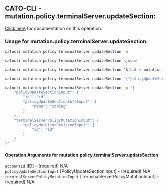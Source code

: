 
## CATO-CLI - mutation.policy.terminalServer.updateSection:
[Click here](https://api.catonetworks.com/documentation/#mutation-mutation.policy.terminalServer.updateSection) for documentation on this operation.

### Usage for mutation.policy.terminalServer.updateSection:

```bash
catocli mutation policy terminalServer updateSection -h

catocli mutation policy terminalServer updateSection <json>

catocli mutation policy terminalServer updateSection "$(cat < mutation.policy.terminalServer.updateSection.json)"

catocli mutation policy terminalServer updateSection '{"policyUpdateSectionInput":{"id":"id","policyUpdateSectionInfoInput":{"name":"string"}},"terminalServerPolicyMutationInput":{"policyMutationRevisionInput":{"id":"id"}}}'

catocli mutation policy terminalServer updateSection -p '{
    "policyUpdateSectionInput": {
        "id": "id",
        "policyUpdateSectionInfoInput": {
            "name": "string"
        }
    },
    "terminalServerPolicyMutationInput": {
        "policyMutationRevisionInput": {
            "id": "id"
        }
    }
}'
```

#### Operation Arguments for mutation.policy.terminalServer.updateSection ####

`accountId` [ID] - (required) N/A    
`policyUpdateSectionInput` [PolicyUpdateSectionInput] - (required) N/A    
`terminalServerPolicyMutationInput` [TerminalServerPolicyMutationInput] - (required) N/A    
